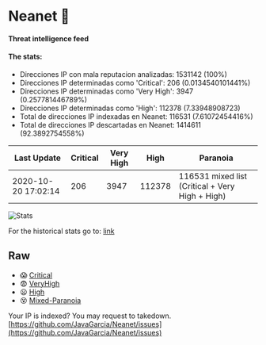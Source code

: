 # Neanet :hocho:
#### Threat intelligence feed
#### The stats:

- Direcciones IP con mala reputacion analizadas: 1531142 (100%)
- Direcciones IP determinadas como 'Critical':  206 (0.0134540101441%)
- Direcciones IP determinadas como 'Very High':  3947 (0.257781446789%)
- Direcciones IP determinadas como 'High':  112378 (7.33948908723)
- Total de direcciones IP indexadas en Neanet:  116531 (7.61072454416%)
- Total de direcciones IP descartadas en Neanet:  1414611 (92.3892754558%)

| Last Update | Critical | Very High | High | Paranoia |
| --- | --- | --- | --- | --- |
| 2020-10-20 17:02:14 | 206 | 3947 | 112378 | 116531 mixed list (Critical + Very High + High)|

![Stats](https://docs.google.com/spreadsheets/d/e/2PACX-1vSnaNMIXVabIpDJjufMlzH7poXnshF3mgd8Is1g9ytUEzVsP5my4Trn8f-xkoLLQ38xpL3HtmUexLo6/pubchart?oid=501124687&format=image)

For the historical stats go to: [link](/stats.csv)
## Raw
- :scream: [Critical](https://raw.githubusercontent.com/JavaGarcia/Neanet/master/blacklists/neanet_critical.txt)
- :fearful: [VeryHigh](https://raw.githubusercontent.com/JavaGarcia/Neanet/master/blacklists/neanet_veryHigh.txtt)
- :frowning: [High](https://raw.githubusercontent.com/JavaGarcia/Neanet/master/blacklists/neanet_high.txt)
- :dizzy_face: [Mixed-Paranoia](https://raw.githubusercontent.com/JavaGarcia/Neanet/master/blacklists/neanet_all.txt)


Your IP is indexed? You may request to takedown. [https://github.com/JavaGarcia/Neanet/issues](https://github.com/JavaGarcia/Neanet/issues)












































































































































































































































































































































































































































































































































































































































































































































































































































































































































































































































































































































































































































































































































































































































































































































































































